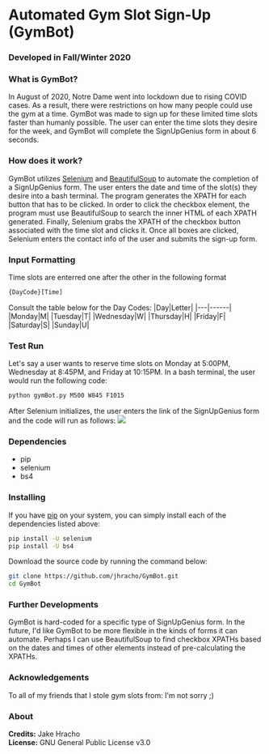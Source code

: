 # Automated Gym Slot Sign-Up (GymBot)
### Developed in Fall/Winter 2020

### What is GymBot?
In August of 2020, Notre Dame went into lockdown due to rising COVID cases. As a result, there were restrictions on how many people could use the gym at a time. GymBot was made to sign up for these limited time slots faster than humanly possible. The user can enter the time slots they desire for the week, and GymBot will complete the SignUpGenius form in about 6 seconds.

### How does it work?
GymBot utilizes [Selenium](https://www.selenium.dev/) and [BeautifulSoup](https://www.crummy.com/software/BeautifulSoup/) to automate the completion of a SignUpGenius form. The user enters the date and time of the slot(s) they desire into a bash terminal. The program generates the XPATH for each button that has to be clicked. In order to click the checkbox element, the program must use BeautifulSoup to search the inner HTML of each XPATH generated. Finally, Selenium grabs the XPATH of the checkbox button associated with the time slot and clicks it. Once all boxes are clicked, Selenium enters the contact info of the user and submits the sign-up form.

### Input Formatting
Time slots are enterred one after the other in the following format
```bash
{DayCode}[Time]
```
Consult the table below for the Day Codes:
|Day|Letter|
|---|------|
|Monday|M|
|Tuesday|T|
|Wednesday|W|
|Thursday|H|
|Friday|F|
|Saturday|S|
|Sunday|U|

### Test Run
Let's say a user wants to reserve time slots on Monday at 5:00PM, Wednesday at 8:45PM, and Friday at 10:15PM. In a bash terminal, the user would run the following code:
```bash
python gymBot.py M500 W845 F1015
```
After Selenium initializes, the user enters the link of the SignUpGenius form and the code will run as follows:
![](Test.gif)

### Dependencies
- pip 
- selenium
- bs4

### Installing
If you have [pip](https://pip.pypa.io/en/stable/) on your system, you can simply install each of the dependencies listed above:
```bash
pip install -U selenium
pip install -U bs4
```
Download the source code by running the command below:
```bash
git clone https://github.com/jhracho/GymBot.git
cd GymBot
```
### Further Developments
GymBot is hard-coded for a specific type of SignUpGenius form. In the future, I'd like GymBot to be more flexible in the kinds of forms it can automate. Perhaps I can use BeautifulSoup to find checkbox XPATHs based on the dates and times of other elements instead of pre-calculating the XPATHs.

### Acknowledgements
To all of my friends that I stole gym slots from: I'm not sorry ;)

### About
**Credits:** Jake Hracho\
**License:** GNU General Public License v3.0
